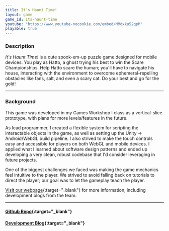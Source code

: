 ```yaml
---
title: It's Haunt Time!
layout: game
game_id: its-haunt-time
youtube: "https://www.youtube-nocookie.com/embed/MMdxku52qpM"
playable: true
---
```

### Description

*It's Haunt Time!* is a cute spook-em-up puzzle game designed for mobile devices. You play as Hatto, a ghost trying his best to win the Scare Championships. Help Hatto scare the human; you'll have to navigate his house, interacting with the environment to overcome ephemeral-repelling obstacles like fans, salt, and even a scary cat. Do your best and go for the gold!

--- 

### Background

This game was developed in my Games Workshop I class as a vertical-slice prototype, with plans for more levels/features in the future.

As lead programmer, I created a flexible system for scripting the interactable objects in the game, as well as setting up the Unity -> Android/WebGL build pipeline. I also strived to make the touch controls easy and accessible for players on both WebGL and mobile devices. I applied what I learned about software design patterns and ended up developing a very clean, robust codebase that I'd consider leveraging in future projects.

One of the biggest challenges we faced was making the game mechanics feel intuitive to the player. We strived to avoid falling back on tutorials to direct the player; our goal was to let the gameplay teach the player.

[Visit our webpage](https://sites.google.com/view/itshaunttime/){:target="_blank"} for more information, including development blogs from the team.

--- 

#### [Github Repo](https://github.com/rushweigelt/itsHauntTime){:target="_blank"}
#### [Development Blog](https://sites.google.com/view/itshaunttime/blog){:target="_blank"}